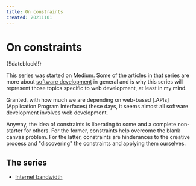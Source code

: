 ```yaml
---
title: On constraints
created: 20211101
---
```


# On constraints

{!!dateblock!!}

This series was started on Medium. Some of the articles in that series are more about [software development](/software-development) in general and is why this series will represent those topics specific to web development, at least in my mind.

Granted, with how much we are depending on web-based [.APIs](Application Program Interfaces) these days, it seems almost all software development involves web development.

Anyway, the idea of constraints is liberating to some and a complete non-starter for others. For the former, constraints help overcome the blank canvas problem. For the latter, constraints are hinderances to the creative process and "discovering" the constraints and applying them ourselves.

## The series

- [Internet bandwidth](/web-development/on-constraints/internet-bandwidth)
